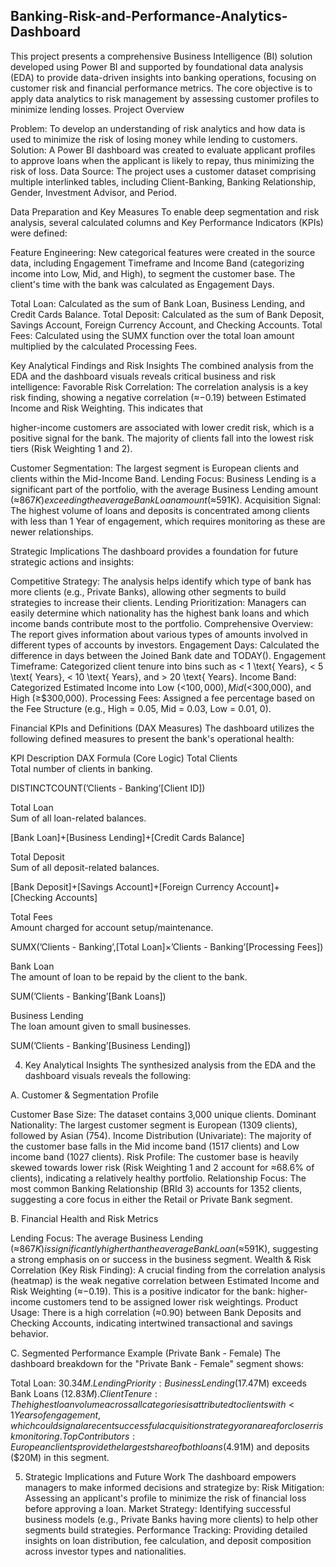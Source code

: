 ## Banking-Risk-and-Performance-Analytics-Dashboard

This project presents a comprehensive Business Intelligence (BI) solution developed using Power BI and supported by foundational data analysis (EDA) to provide data-driven insights into banking operations, focusing on customer risk and financial performance metrics. The core objective is to apply data analytics to risk management by assessing customer profiles to minimize lending losses.
Project Overview

Problem: To develop an understanding of risk analytics and how data is used to minimize the risk of losing money while lending to customers.
Solution: A Power BI dashboard was created to evaluate applicant profiles to approve loans when the applicant is likely to repay, thus minimizing the risk of loss.
Data Source: The project uses a customer dataset comprising multiple interlinked tables, including Client-Banking, Banking Relationship, Gender, Investment Advisor, and Period.

Data Preparation and Key Measures
To enable deep segmentation and risk analysis, several calculated columns and Key Performance Indicators (KPIs) were defined:

Feature Engineering: New categorical features were created in the source data, including Engagement Timeframe and Income Band (categorizing income into Low, Mid, and High), to segment the customer base. The client's time with the bank was calculated as Engagement Days.



Total Loan: Calculated as the sum of Bank Loan, Business Lending, and Credit Cards Balance.
Total Deposit: Calculated as the sum of Bank Deposit, Savings Account, Foreign Currency Account, and Checking Accounts.
Total Fees: Calculated using the SUMX function over the total loan amount multiplied by the calculated Processing Fees.

Key Analytical Findings and Risk Insights
The combined analysis from the EDA and the dashboard visuals reveals critical business and risk intelligence:
Favorable Risk Correlation: The correlation analysis is a key risk finding, showing a negative correlation (≈−0.19) between Estimated Income and Risk Weighting. This indicates that 

higher-income customers are associated with lower credit risk, which is a positive signal for the bank. The majority of clients fall into the lowest risk tiers (Risk Weighting 1 and 2).


Customer Segmentation: The largest segment is European clients and clients within the Mid-Income Band.
Lending Focus: Business Lending is a significant part of the portfolio, with the average Business Lending amount (≈$867K) exceeding the average Bank Loan amount (≈$591K).
Acquisition Signal: The highest volume of loans and deposits is concentrated among clients with less than 1 Year of engagement, which requires monitoring as these are newer relationships.

Strategic Implications
The dashboard provides a foundation for future strategic actions and insights:

Competitive Strategy: The analysis helps identify which type of bank has more clients (e.g., Private Banks), allowing other segments to build strategies to increase their clients.
Lending Prioritization: Managers can easily determine which nationality has the highest bank loans and which income bands contribute most to the portfolio.
Comprehensive Overview: The report gives information about various types of amounts involved in different types of accounts by investors.
Engagement Days: Calculated the difference in days between the Joined Bank date and TODAY().
Engagement Timeframe: Categorized client tenure into bins such as < 1 \text{ Years}, < 5 \text{ Years}, < 10 \text{ Years}, and > 20 \text{ Years}.
Income Band: Categorized Estimated Income into Low (<$100,000), Mid (<$300,000), and High (≥$300,000).
Processing Fees: Assigned a fee percentage based on the Fee Structure (e.g., High = 0.05, Mid = 0.03, Low = 0.01, 0).

 Financial KPIs and Definitions (DAX Measures)
The dashboard utilizes the following defined measures to present the bank's operational health:

KPI	Description	DAX Formula (Core Logic)
Total Clients	
Total number of clients in banking.

DISTINCTCOUNT(’Clients - Banking’[Client ID]) 


Total Loan	
Sum of all loan-related balances.

[Bank Loan]+[Business Lending]+[Credit Cards Balance] 

Total Deposit	
Sum of all deposit-related balances.

[Bank Deposit]+[Savings Account]+[Foreign Currency Account]+[Checking Accounts] 

Total Fees	
Amount charged for account setup/maintenance.

SUMX(’Clients - Banking’,[Total Loan]×’Clients - Banking’[Processing Fees]) 

Bank Loan	
The amount of loan to be repaid by the client to the bank.

SUM(’Clients - Banking’[Bank Loans]) 

Business Lending	
The loan amount given to small businesses.

SUM(’Clients - Banking’[Business Lending]) 

4. Key Analytical Insights
The synthesized analysis from the EDA and the dashboard visuals reveals the following:

A. Customer & Segmentation Profile

Customer Base Size: The dataset contains 3,000 unique clients.
Dominant Nationality: The largest customer segment is European (1309 clients), followed by Asian (754).
Income Distribution (Univariate): The majority of the customer base falls in the Mid income band (1517 clients) and Low income band (1027 clients).
Risk Profile: The customer base is heavily skewed towards lower risk (Risk Weighting 1 and 2 account for ≈68.6% of clients), indicating a relatively healthy portfolio.
Relationship Focus: The most common Banking Relationship (BRId 3) accounts for 1352 clients, suggesting a core focus in either the Retail or Private Bank segment.

B. Financial Health and Risk Metrics

Lending Focus: The average Business Lending (≈$867K) is significantly higher than the average Bank Loan (≈$591K), suggesting a strong emphasis on or success in the business segment.
Wealth & Risk Correlation (Key Risk Finding): A crucial finding from the correlation analysis (heatmap) is the weak negative correlation between Estimated Income and Risk Weighting (≈−0.19). This is a positive indicator for the bank: 
higher-income customers tend to be assigned lower risk weightings.
Product Usage: There is a high correlation (≈0.90) between Bank Deposits and Checking Accounts, indicating intertwined transactional and savings behavior.

C. Segmented Performance Example (Private Bank - Female)
The dashboard breakdown for the "Private Bank - Female" segment shows:


Total Loan: $30.34M.
Lending Priority: Business Lending ($17.47M) exceeds Bank Loans ($12.83M).
Client Tenure: The highest loan volume across all categories is attributed to clients with <1 Years of engagement, which could signal a recent successful acquisition strategy or an area for closer risk monitoring.
Top Contributors: European clients provide the largest share of both loans ($4.91M) and deposits ($20M) in this segment.

5. Strategic Implications and Future Work
The dashboard empowers managers to make informed decisions and strategize by:
Risk Mitigation: Assessing an applicant's profile to minimize the risk of financial loss before approving a loan.
Market Strategy: Identifying successful business models (e.g., Private Banks having more clients) to help other segments build strategies.
Performance Tracking: Providing detailed insights on loan distribution, fee calculation, and deposit composition across investor types and nationalities.
